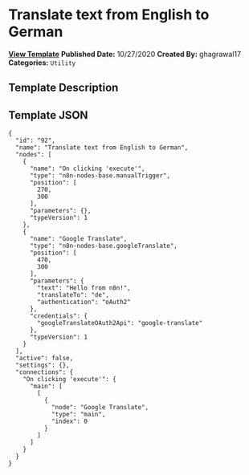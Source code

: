 # Translate text from English to German

**[View Template](https://n8n.io/workflows/743-/)**  **Published Date:** 10/27/2020  **Created By:** ghagrawal17  **Categories:** `Utility`  

## Template Description



## Template JSON

```
{
  "id": "92",
  "name": "Translate text from English to German",
  "nodes": [
    {
      "name": "On clicking 'execute'",
      "type": "n8n-nodes-base.manualTrigger",
      "position": [
        270,
        300
      ],
      "parameters": {},
      "typeVersion": 1
    },
    {
      "name": "Google Translate",
      "type": "n8n-nodes-base.googleTranslate",
      "position": [
        470,
        300
      ],
      "parameters": {
        "text": "Hello from n8n!",
        "translateTo": "de",
        "authentication": "oAuth2"
      },
      "credentials": {
        "googleTranslateOAuth2Api": "google-translate"
      },
      "typeVersion": 1
    }
  ],
  "active": false,
  "settings": {},
  "connections": {
    "On clicking 'execute'": {
      "main": [
        [
          {
            "node": "Google Translate",
            "type": "main",
            "index": 0
          }
        ]
      ]
    }
  }
}
```
